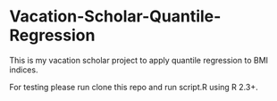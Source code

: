 # Vacation-Scholar-Quantile-Regression

This is my vacation scholar project to apply quantile regression to BMI indices.

For testing please run clone this repo and run script.R using R 2.3+.




